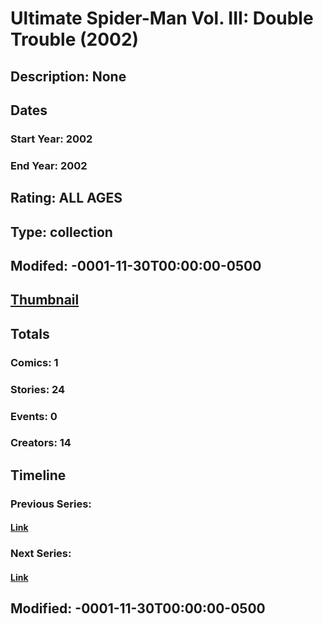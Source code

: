 # Ultimate Spider-Man Vol. III: Double Trouble (2002)
## Description: None
## Dates
### Start Year: 2002
### End Year: 2002
## Rating: ALL AGES
## Type: collection
## Modifed: -0001-11-30T00:00:00-0500
## [Thumbnail](http://i.annihil.us/u/prod/marvel/i/mg/6/a0/4bc36226e7c59.jpg)
## Totals
### Comics: 1
### Stories: 24
### Events: 0
### Creators: 14
## Timeline
### Previous Series: 
#### [Link]()
### Next Series: 
#### [Link]()
## Modified: -0001-11-30T00:00:00-0500